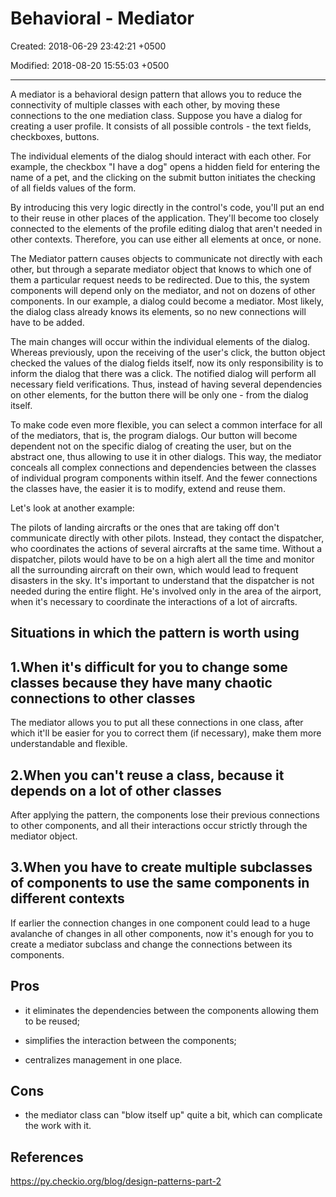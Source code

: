 # Behavioral - Mediator

Created: 2018-06-29 23:42:21 +0500

Modified: 2018-08-20 15:55:03 +0500

---

A mediator is a behavioral design pattern that allows you to reduce the connectivity of multiple classes with each other, by moving these connections to the one mediation class.
Suppose you have a dialog for creating a user profile. It consists of all possible controls - the text fields, checkboxes, buttons.

The individual elements of the dialog should interact with each other. For example, the checkbox "I have a dog" opens a hidden field for entering the name of a pet, and the clicking on the submit button initiates the checking of all fields values of the form.

By introducing this very logic directly in the control's code, you'll put an end to their reuse in other places of the application. They'll become too closely connected to the elements of the profile editing dialog that aren't needed in other contexts. Therefore, you can use either all elements at once, or none.

The Mediator pattern causes objects to communicate not directly with each other, but through a separate mediator object that knows to which one of them a particular request needs to be redirected. Due to this, the system components will depend only on the mediator, and not on dozens of other components. In our example, a dialog could become a mediator. Most likely, the dialog class already knows its elements, so no new connections will have to be added.

The main changes will occur within the individual elements of the dialog. Whereas previously, upon the receiving of the user's click, the button object checked the values ​​of the dialog fields itself, now its only responsibility is to inform the dialog that there was a click. The notified dialog will perform all necessary field verifications. Thus, instead of having several dependencies on other elements, for the button there will be only one - from the dialog itself.

To make code even more flexible, you can select a common interface for all of the mediators, that is, the program dialogs. Our button will become dependent not on the specific dialog of creating the user, but on the abstract one, thus allowing to use it in other dialogs. This way, the mediator conceals all complex connections and dependencies between the classes of individual program components within itself. And the fewer connections the classes have, the easier it is to modify, extend and reuse them.

Let's look at another example:

The pilots of landing aircrafts or the ones that are taking off don't communicate directly with other pilots. Instead, they contact the dispatcher, who coordinates the actions of several aircrafts at the same time. Without a dispatcher, pilots would have to be on a high alert all the time and monitor all the surrounding aircraft on their own, which would lead to frequent disasters in the sky. It's important to understand that the dispatcher is not needed during the entire flight. He's involved only in the area of the airport, when it's necessary to coordinate the interactions of a lot of aircrafts.

## Situations in which the pattern is worth using

## 1.When it's difficult for you to change some classes because they have many chaotic connections to other classes

The mediator allows you to put all these connections in one class, after which it'll be easier for you to correct them (if necessary), make them more understandable and flexible.

## 2.When you can't reuse a class, because it depends on a lot of other classes

After applying the pattern, the components lose their previous connections to other components, and all their interactions occur strictly through the mediator object.

## 3.When you have to create multiple subclasses of components to use the same components in different contexts

If earlier the connection changes in one component could lead to a huge avalanche of changes in all other components, now it's enough for you to create a mediator subclass and change the connections between its components.

## Pros

- it eliminates the dependencies between the components allowing them to be reused;

- simplifies the interaction between the components;

- centralizes management in one place.

## Cons

- the mediator class can "blow itself up" quite a bit, which can complicate the work with it.

## References

<https://py.checkio.org/blog/design-patterns-part-2>
